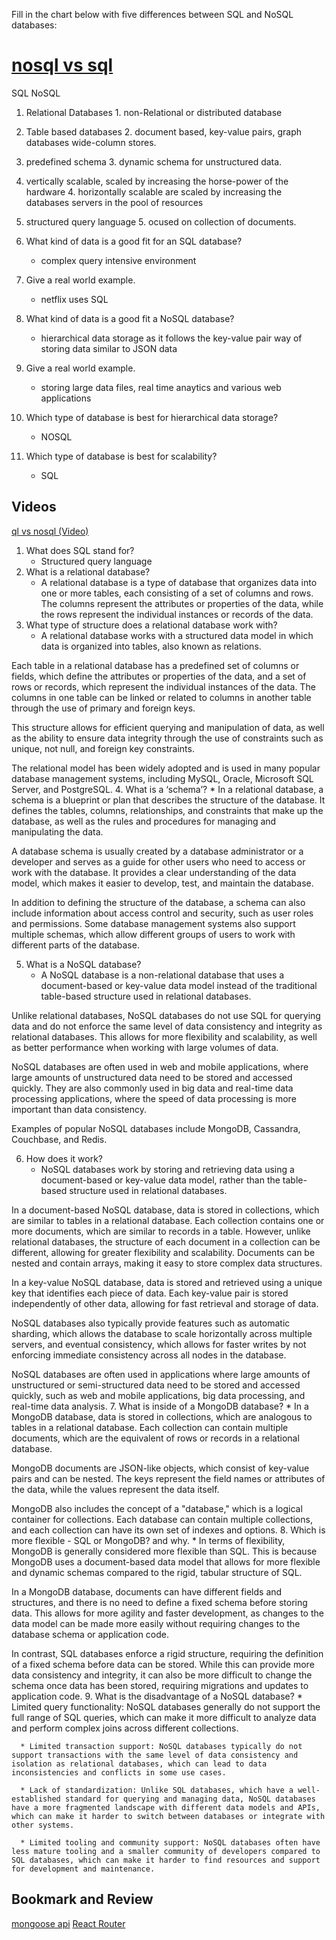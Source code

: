 
Fill in the chart below with five differences between SQL and NoSQL databases:

# [nosql vs sql](https://www.thegeekstuff.com/2014/01/sql-vs-nosql-db/?utm_source=tuicool)
SQL                                                                            NoSQL
1. Relational Databases                                                        1. non-Relational or distributed database
2. Table based databases                                                       2. document based, key-value pairs, graph databases wide-column stores.
3. predefined schema                                                           3. dynamic schema for unstructured data.
4. vertically scalable, scaled by increasing the horse-power of the hardware   4. horizontally scalable are scaled by increasing the databases servers in the pool of resources
5. structured query language                                                   5. ocused on collection of documents.
 	 
 	 
 	 
1. What kind of data is a good fit for an SQL database?
      * complex query intensive environment
2. Give a real world example.
      * netflix uses SQL
3. What kind of data is a good fit a NoSQL database?
      * hierarchical data storage as it follows the key-value pair way of storing data similar to JSON data
4. Give a real world example.
      * storing large data files, real time anaytics and various web applications
5. Which type of database is best for hierarchical data storage?
      * NOSQL
6. Which type of database is best for scalability?
      * SQL 

## Videos
[ql vs nosql (Video)](https://www.youtube.com/watch?v=ZS_kXvOeQ5Y)

1. What does SQL stand for?
      * Structured query language
2. What is a relational database?
      * A relational database is a type of database that organizes data into one or more tables, each consisting of a set of columns and rows. The columns represent the attributes or properties of the data, while the rows represent the individual instances or records of the data.
3. What type of structure does a relational database work with?
      * A relational database works with a structured data model in which data is organized into tables, also known as relations.

Each table in a relational database has a predefined set of columns or fields, which define the attributes or properties of the data, and a set of rows or records, which represent the individual instances of the data. The columns in one table can be linked or related to columns in another table through the use of primary and foreign keys.

This structure allows for efficient querying and manipulation of data, as well as the ability to ensure data integrity through the use of constraints such as unique, not null, and foreign key constraints.

The relational model has been widely adopted and is used in many popular database management systems, including MySQL, Oracle, Microsoft SQL Server, and PostgreSQL.
4. What is a ‘schema’?
        * In a relational database, a schema is a blueprint or plan that describes the structure of the database. It defines the tables, columns, relationships, and constraints that make up the database, as well as the rules and procedures for managing and manipulating the data.

A database schema is usually created by a database administrator or a developer and serves as a guide for other users who need to access or work with the database. It provides a clear understanding of the data model, which makes it easier to develop, test, and maintain the database.

In addition to defining the structure of the database, a schema can also include information about access control and security, such as user roles and permissions. Some database management systems also support multiple schemas, which allow different groups of users to work with different parts of the database.

5. What is a NoSQL database?
      * A NoSQL database is a non-relational database that uses a document-based or key-value data model instead of the traditional table-based structure used in relational databases.

Unlike relational databases, NoSQL databases do not use SQL for querying data and do not enforce the same level of data consistency and integrity as relational databases. This allows for more flexibility and scalability, as well as better performance when working with large volumes of data.

NoSQL databases are often used in web and mobile applications, where large amounts of unstructured data need to be stored and accessed quickly. They are also commonly used in big data and real-time data processing applications, where the speed of data processing is more important than data consistency.

Examples of popular NoSQL databases include MongoDB, Cassandra, Couchbase, and Redis.

6. How does it work?
      * NoSQL databases work by storing and retrieving data using a document-based or key-value data model, rather than the table-based structure used in relational databases.

In a document-based NoSQL database, data is stored in collections, which are similar to tables in a relational database. Each collection contains one or more documents, which are similar to records in a table. However, unlike relational databases, the structure of each document in a collection can be different, allowing for greater flexibility and scalability. Documents can be nested and contain arrays, making it easy to store complex data structures.

In a key-value NoSQL database, data is stored and retrieved using a unique key that identifies each piece of data. Each key-value pair is stored independently of other data, allowing for fast retrieval and storage of data.

NoSQL databases also typically provide features such as automatic sharding, which allows the database to scale horizontally across multiple servers, and eventual consistency, which allows for faster writes by not enforcing immediate consistency across all nodes in the database.

NoSQL databases are often used in applications where large amounts of unstructured or semi-structured data need to be stored and accessed quickly, such as web and mobile applications, big data processing, and real-time data analysis.
7. What is inside of a MongoDB database?
      * In a MongoDB database, data is stored in collections, which are analogous to tables in a relational database. Each collection can contain multiple documents, which are the equivalent of rows or records in a relational database.

MongoDB documents are JSON-like objects, which consist of key-value pairs and can be nested. The keys represent the field names or attributes of the data, while the values represent the data itself.

MongoDB also includes the concept of a "database," which is a logical container for collections. Each database can contain multiple collections, and each collection can have its own set of indexes and options.
8. Which is more flexible - SQL or MongoDB? and why.
      * In terms of flexibility, MongoDB is generally considered more flexible than SQL. This is because MongoDB uses a document-based data model that allows for more flexible and dynamic schemas compared to the rigid, tabular structure of SQL.

In a MongoDB database, documents can have different fields and structures, and there is no need to define a fixed schema before storing data. This allows for more agility and faster development, as changes to the data model can be made more easily without requiring changes to the database schema or application code.

In contrast, SQL databases enforce a rigid structure, requiring the definition of a fixed schema before data can be stored. While this can provide more data consistency and integrity, it can also be more difficult to change the schema once data has been stored, requiring migrations and updates to application code.
9. What is the disadvantage of a NoSQL database?
      * Limited query functionality: NoSQL databases generally do not support the full range of SQL queries, which can make it more difficult to analyze data and perform complex joins across different collections.

      * Limited transaction support: NoSQL databases typically do not support transactions with the same level of data consistency and isolation as relational databases, which can lead to data inconsistencies and conflicts in some use cases.

      * Lack of standardization: Unlike SQL databases, which have a well-established standard for querying and managing data, NoSQL databases have a more fragmented landscape with different data models and APIs, which can make it harder to switch between databases or integrate with other systems.

      * Limited tooling and community support: NoSQL databases often have less mature tooling and a smaller community of developers compared to SQL databases, which can make it harder to find resources and support for development and maintenance.

## Bookmark and Review

[mongoose api](https://mongoosejs.com/docs/api.html#Model)
[React Router](https://reactrouter.com/web/api/BrowserRouter)